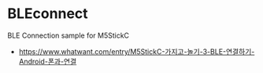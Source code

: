 # BLEconnect
BLE Connection sample for M5StickC

- https://www.whatwant.com/entry/M5StickC-가지고-놀기-3-BLE-연결하기-Android-폰과-연결
